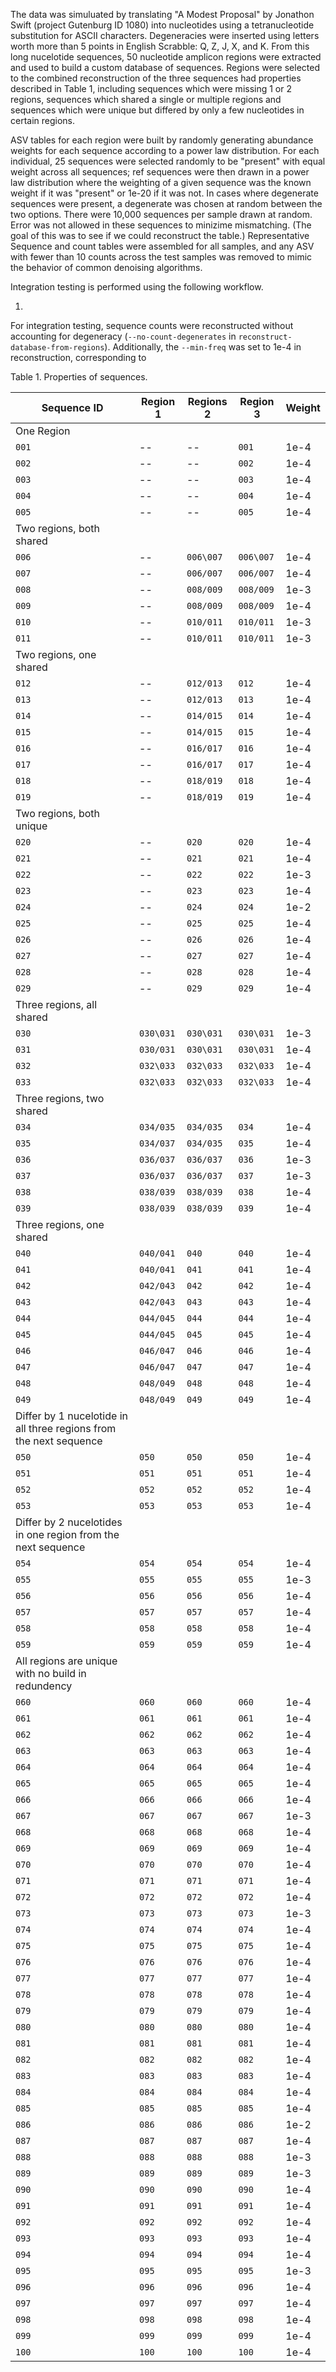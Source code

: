 The data was simuluated by translating "A Modest Proposal" by Jonathon Swift (project Gutenburg ID 1080) into nucleotides using a tetranucleotide substitution for ASCII characters. Degeneracies were inserted using letters worth more than 5 points in English Scrabble: Q, Z, J, X, and K. From this long nucelotide sequences, 50 nucleotide amplicon regions were extracted and used to build a custom database of sequences. Regions were selected to the combined reconstruction of the three sequences had properties described in Table 1, including sequences which were missing 1 or 2 regions, sequences which shared a single or multiple regions and sequences which were unique but differed by only a few nucleotides in certain regions. 

ASV tables for each region were built by randomly generating abundance weights for each sequence according to a power law distribution. For each individual, 25 sequences were selected randomly to be "present" with equal weight across all sequences; ref sequences were then drawn in a power law distribution where the weighting of a given sequence was the known weight if it was "present" or 1e-20 if it was not. In cases where degenerate sequences were present, a degenerate was chosen at random between the two options. There were 10,000 sequences per sample drawn at random. Error was not allowed in these sequences to minizime mismatching. (The goal of this was to see if we could reconstruct the table.) Representative Sequence and count tables were assembled for all samples, and any ASV with fewer than 10 counts across the test samples was removed to mimic the behavior of common denoising algorithms. 

Integration testing is performed using the following workflow.

1. 

For integration testing, sequence counts were reconstructed without accounting for degeneracy (`--no-count-degenerates` in `reconstruct-database-from-regions`). Additionally, the `--min-freq` was set to 1e-4 in reconstruction, corresponding to 

Table 1. Properties of sequences. 

| Sequence ID | Region 1 | Regions 2 | Region 3 | Weight | 
| --- | --- | --- | --- | --- |
| One Region | | | | | 
| `001` | -- | -- | `001` | 1e-4 |
| `002` | -- | -- | `002` | 1e-4 |
| `003` | -- | -- | `003` | 1e-4 |
| `004` | -- | -- | `004` | 1e-4 |
| `005` | -- | -- | `005` | 1e-4 |
| Two regions, both shared | | | | | 
| `006` | -- | `006\007` | `006\007` | 1e-4 |
| `007` | -- | `006/007` | `006/007` | 1e-4 |
| `008` | -- | `008/009` | `008/009` | 1e-3 |
| `009` | -- | `008/009` | `008/009` | 1e-4 |
| `010` | -- | `010/011` | `010/011` | 1e-3 |
| `011` | -- | `010/011` | `010/011` | 1e-3 |
| Two regions, one shared | | | | | 
| `012` | -- | `012/013` | `012` | 1e-4 |
| `013` | -- | `012/013` | `013` | 1e-4 |
| `014` | -- | `014/015` | `014` | 1e-4 |
| `015` | -- | `014/015` | `015` | 1e-4 |
| `016` | -- | `016/017` | `016` | 1e-4 |
| `017` | -- | `016/017` | `017` | 1e-4 |
| `018` | -- | `018/019` | `018` | 1e-4 |
| `019` | -- | `018/019` | `019` | 1e-4 |
| Two regions, both unique | | | | | 
| `020` | -- | `020` | `020` | 1e-4 |
| `021` | -- | `021` | `021` | 1e-4 |
| `022` | -- | `022` | `022` | 1e-3 |
| `023` | -- | `023` | `023` | 1e-4 |
| `024` | -- | `024` | `024` | 1e-2 |
| `025` | -- | `025` | `025` | 1e-4 |
| `026` | -- | `026` | `026` | 1e-4 |
| `027` | -- | `027` | `027` | 1e-4 |
| `028` | -- | `028` | `028` | 1e-4 |
| `029` | -- | `029` | `029` | 1e-4 |
| Three regions, all shared | | | | | 
| `030` | `030\031` | `030\031` | `030\031` | 1e-3 |
| `031` | `030/031` | `030\031` | `030\031` | 1e-4 |
| `032` | `032\033` | `032\033` | `032\033` | 1e-4 |
| `033` | `032\033` | `032\033` | `032\033` | 1e-4 |
| Three regions, two shared | | | | | 
| `034` | `034/035` | `034/035` | `034` | 1e-4 |
| `035` | `034/037` | `034/035` | `035` | 1e-4 |
| `036` | `036/037` | `036/037` | `036` | 1e-3 |
| `037` | `036/037` | `036/037` | `037` | 1e-3 |
| `038` | `038/039` | `038/039` | `038` | 1e-4 |
| `039` | `038/039` | `038/039` | `039` | 1e-4 |
| Three regions, one shared | | | | |
| `040` | `040/041` | `040` | `040` | 1e-4 |
| `041` | `040/041` | `041` | `041` | 1e-4 |
| `042` | `042/043` | `042` | `042` | 1e-4 |
| `043` | `042/043` | `043` | `043` | 1e-4 |
| `044` | `044/045` | `044` | `044` | 1e-4 |
| `045` | `044/045` | `045` | `045` | 1e-4 |
| `046` | `046/047` | `046` | `046` | 1e-4 |
| `047` | `046/047` | `047` | `047` | 1e-4 |
| `048` | `048/049` | `048` | `048` | 1e-4 |
| `049` | `048/049` | `049` | `049` | 1e-4 |
| Differ by 1 nucelotide in all three regions from the next sequence | | | | | 
| `050` | `050` | `050` | `050` | 1e-4 |
| `051` | `051` | `051` | `051` | 1e-4 |
| `052` | `052` | `052` | `052` | 1e-4 |
| `053` | `053` | `053` | `053` | 1e-4 |
| Differ by 2 nucelotides in one region from the next sequence | | | | | 
| `054` | `054` | `054` | `054` | 1e-4 |
| `055` | `055` | `055` | `055` | 1e-3 |
| `056` | `056` | `056` | `056` | 1e-4 |
| `057` | `057` | `057` | `057` | 1e-4 |
| `058` | `058` | `058` | `058` | 1e-4 |
| `059` | `059` | `059` | `059` | 1e-4 |
| All regions are unique with no build in redundency | | | | | 
| `060` | `060` | `060` | `060` | 1e-4 |
| `061` | `061` | `061` | `061` | 1e-4 |
| `062` | `062` | `062` | `062` | 1e-4 |
| `063` | `063` | `063` | `063` | 1e-4 |
| `064` | `064` | `064` | `064` | 1e-4 |
| `065` | `065` | `065` | `065` | 1e-4 |
| `066` | `066` | `066` | `066` | 1e-4 |
| `067` | `067` | `067` | `067` | 1e-3 |
| `068` | `068` | `068` | `068` | 1e-4 |
| `069` | `069` | `069` | `069` | 1e-4 |
| `070` | `070` | `070` | `070` | 1e-4 |
| `071` | `071` | `071` | `071` | 1e-4 |
| `072` | `072` | `072` | `072` | 1e-4 |
| `073` | `073` | `073` | `073` | 1e-3 |
| `074` | `074` | `074` | `074` | 1e-4 |
| `075` | `075` | `075` | `075` | 1e-4 |
| `076` | `076` | `076` | `076` | 1e-4 |
| `077` | `077` | `077` | `077` | 1e-4 |
| `078` | `078` | `078` | `078` | 1e-4 |
| `079` | `079` | `079` | `079` | 1e-4 |
| `080` | `080` | `080` | `080` | 1e-4 |
| `081` | `081` | `081` | `081` | 1e-4 |
| `082` | `082` | `082` | `082` | 1e-4 |
| `083` | `083` | `083` | `083` | 1e-4 |
| `084` | `084` | `084` | `084` | 1e-4 |
| `085` | `085` | `085` | `085` | 1e-4 |
| `086` | `086` | `086` | `086` | 1e-2 |
| `087` | `087` | `087` | `087` | 1e-4 |
| `088` | `088` | `088` | `088` | 1e-3 |
| `089` | `089` | `089` | `089` | 1e-3 |
| `090` | `090` | `090` | `090` | 1e-4 |
| `091` | `091` | `091` | `091` | 1e-4 |
| `092` | `092` | `092` | `092` | 1e-4 |
| `093` | `093` | `093` | `093` | 1e-4 |
| `094` | `094` | `094` | `094` | 1e-4 |
| `095` | `095` | `095` | `095` | 1e-3 |
| `096` | `096` | `096` | `096` | 1e-4 |
| `097` | `097` | `097` | `097` | 1e-4 |
| `098` | `098` | `098` | `098` | 1e-4 |
| `099` | `099` | `099` | `099` | 1e-4 |
| `100` | `100` | `100` | `100` | 1e-4 |





